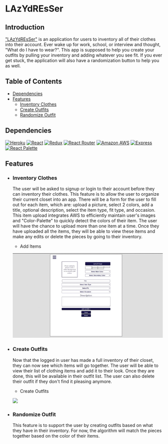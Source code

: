 # LAzYdREsSer
## Introduction

["LAzYdREsSer"](https://lazy-dresser.herokuapp.com/) is an application for users to inventory all of their clothes into their account. Ever wake up for work, school, or interview and thought, "What do I have to wear?". This app is supposed to help you create your outfits by pulling your inventory and adding whatever you see fit. If you ever get stuck, the application will also have a randomization button to help you as well.

## Table of Contents

- [Dependencies](#dependencies)
- [Features](#features)
  - [Inventory Clothes](#inventory-clothes)
  - [Create Outfits](#create-outfits)
  - [Randomize Outfit](#randomize-outfit)



## Dependencies

<a href="https://heroku.com/"><img alt="Heroku" src="https://img.shields.io/badge/-Heroku-430098?style=flat-square&logo=Heroku&logoColor=white" /></a>
<a href="https://reactjs.org/"><img alt="React" src="https://img.shields.io/badge/-React-61DAFB?style=flat-square&logo=react&logoColor=black" /></a>
<a href="https://redux.js.org/"><img alt="Redux" src="https://img.shields.io/badge/-Redux-764ABC?style=flat-square&logo=Redux&logoColor=white" /></a>
<a href="https://reactrouter.com/"><img alt="React Router" src="https://img.shields.io/badge/-React%20Router-CA4245?style=flat-square&logo=React-Router&logoColor=white" /></a>
<a href="https://aws.amazon.com/"><img alt="Amazon AWS" src="https://img.shields.io/badge/-Amazon%20AWS-232F3E?style=flat-square&logo=Amazon%20AWS&logoColor=white" /></a>
<a href="https://expressjs.com/"><img alt="Express" src="https://img.shields.io/badge/-Express-430098?style=flat-square&logo=Express&logoColor=white" /></a>
<a href="https://www.npmjs.com/package/react-palette"><img alt="React Palette" src="https://img.shields.io/badge/-React Palette-CA4245?style=flat-square&logo=react&logoColor=white" /></a>



## Features

  - ### Inventory Clothes
    The user will be asked to signup or login to their account before they can inventory their clothes. This feature is to allow the user to organize their current closet into an app. There will be a form for the user to fill out for each item, which are: upload a picture, select 2 colors, add a title, optional description, select the item type, fit type, and occasion. This item upload integrates AWS to efficiently maintain user's images and "Color-Palette" to quickly detect the colors of their item. The user will have the chance to upload more than one item at a time. Once they have uploaded all the items, they will be able to view these items and make any edits or delete the pieces by going to their inventory.

    - Add Items
    
    ![](./public/imgs/create-item.gif)


  - ### Create Outfits
    Now that the logged in user has made a full inventory of their closet, they can now see which items will go together. The user will be able to view their list of clothing items and add it to their look. Once they are done, this will be available in their outfit list. The user can also delete their outfit if they don't find it pleasing anymore.

    - Create Outfits

    ![](./public/imgs/create-outfit.gif)

  - ### Randomize Outfit
    This feature is to support the user by creating outfits based on what they have in their inventory. For now, the algorithm will match the pieces together based on the color of their items.
